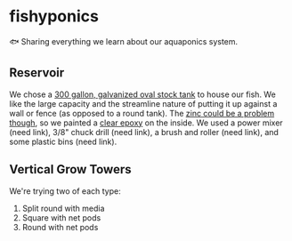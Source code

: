 # fishyponics
🐟 Sharing everything we learn about our aquaponics system.

## Reservoir
We chose a [300 gallon, galvanized oval stock tank](https://www.tractorsupply.com/tsc/product/countyline-oval-galvanized-stock-tank-3-ft-w-x-8-ft-l-x-2-ft-h-300-gal-capacity) to house our fish. We like the large capacity and the streamline nature of putting it up against a wall or fence (as opposed to a round tank). The [zinc could be a problem though](http://www.zipgrow.com/zinc-in-aquaponics/), so we painted a [clear epoxy](http://a.co/37BybzX) on the inside. We used a power mixer (need link), 3/8" chuck drill (need link), a brush and roller (need link), and some plastic bins (need link).

## Vertical Grow Towers
We're trying two of each type:

1. Split round with media
2. Square with net pods
3. Round with net pods
